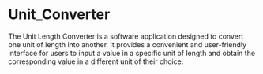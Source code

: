 # Unit_Converter
The Unit Length Converter is a software application designed to convert one unit of length into another. It provides a convenient and user-friendly interface for users to input a value in a specific unit of length and obtain the corresponding value in a different unit of their choice.
